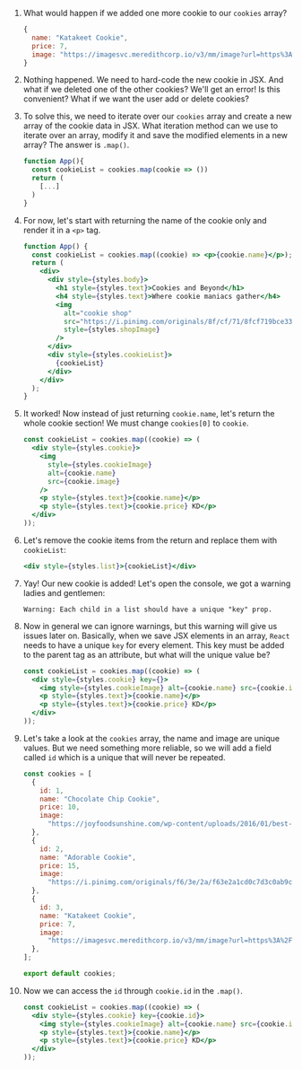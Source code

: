 1. What would happen if we added one more cookie to our `cookies` array?

   ```javascript
   {
     name: "Katakeet Cookie",
     price: 7,
     image: "https://imagesvc.meredithcorp.io/v3/mm/image?url=https%3A%2F%2Fassets.marthastewart.com%2Fstyles%2Fwmax-750%2Fd34%2Feaster-chick-egg-cookies-102921707%2Feaster-chick-egg-cookies-102921707_horiz.jpg%3Fitok%3DUBZfwNLI"
   }
   ```

2. Nothing happened. We need to hard-code the new cookie in JSX. And what if we deleted one of the other cookies? We'll get an error! Is this convenient? What if we want the user add or delete cookies?

3. To solve this, we need to iterate over our `cookies` array and create a new array of the cookie data in JSX. What iteration method can we use to iterate over an array, modify it and save the modified elements in a new array? The answer is `.map()`.

   ```jsx
   function App(){
     const cookieList = cookies.map(cookie => ())
     return (
       [...]
     )
   }
   ```

4. For now, let's start with returning the name of the cookie only and render it in a `<p>` tag.

   ```jsx
   function App() {
     const cookieList = cookies.map((cookie) => <p>{cookie.name}</p>);
     return (
       <div>
         <div style={styles.body}>
           <h1 style={styles.text}>Cookies and Beyond</h1>
           <h4 style={styles.text}>Where cookie maniacs gather</h4>
           <img
             alt="cookie shop"
             src="https://i.pinimg.com/originals/8f/cf/71/8fcf719bce331fe39d7e31ebf07349f3.jpg"
             style={styles.shopImage}
           />
         </div>
         <div style={styles.cookieList}>
           {cookieList}
         </div>
       </div>
     );
   }
   ```

5. It worked! Now instead of just returning `cookie.name`, let's return the whole cookie section! We must change `cookies[0]` to `cookie`.

   ```jsx
   const cookieList = cookies.map((cookie) => (
     <div style={styles.cookie}>
       <img
         style={styles.cookieImage}
         alt={cookie.name}
         src={cookie.image}
       />
       <p style={styles.text}>{cookie.name}</p>
       <p style={styles.text}>{cookie.price} KD</p>
     </div>
   ));
   ```

6. Let's remove the cookie items from the return and replace them with `cookieList`:

   ```jsx
   <div style={styles.list}>{cookieList}</div>
   ```

8. Yay! Our new cookie is added! Let's open the console, we got a warning ladies and gentlemen:

   `Warning: Each child in a list should have a unique "key" prop.`

9. Now in general we can ignore warnings, but this warning will give us issues later on. Basically, when we save JSX elements in an array, `React` needs to have a unique `key` for every element. This key must be added to the parent tag as an attribute, but what will the unique value be?

   ```jsx
   const cookieList = cookies.map((cookie) => (
     <div style={styles.cookie} key={}>
       <img style={styles.cookieImage} alt={cookie.name} src={cookie.image} />
       <p style={styles.text}>{cookie.name}</p>
       <p style={styles.text}>{cookie.price} KD</p>
     </div>
   ));
   ```

10. Let's take a look at the `cookies` array, the name and image are unique values. But we need something more reliable, so we will add a field called `id` which is a unique that will never be repeated.

    ```javascript
    const cookies = [
      {
        id: 1,
        name: "Chocolate Chip Cookie",
        price: 10,
        image:
          "https://joyfoodsunshine.com/wp-content/uploads/2016/01/best-chocolate-chip-cookies-recipe-ever-no-chilling-1.jpg",
      },
      {
        id: 2,
        name: "Adorable Cookie",
        price: 15,
        image:
          "https://i.pinimg.com/originals/f6/3e/2a/f63e2a1cd0c7d3c0ab9cd277d3f32050.jpg",
      },
      {
        id: 3,
        name: "Katakeet Cookie",
        price: 7,
        image:
          "https://imagesvc.meredithcorp.io/v3/mm/image?url=https%3A%2F%2Fassets.marthastewart.com%2Fstyles%2Fwmax-750%2Fd34%2Feaster-chick-egg-cookies-102921707%2Feaster-chick-egg-cookies-102921707_horiz.jpg%3Fitok%3DUBZfwNLI",
      },
    ];

    export default cookies;
    ```

11. Now we can access the `id` through `cookie.id` in the `.map()`.

    ```jsx
    const cookieList = cookies.map((cookie) => (
      <div style={styles.cookie} key={cookie.id}>
        <img style={styles.cookieImage} alt={cookie.name} src={cookie.image} />
        <p style={styles.text}>{cookie.name}</p>
        <p style={styles.text}>{cookie.price} KD</p>
      </div>
    ));
    ```